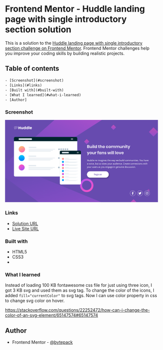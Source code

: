 # Frontend Mentor - Huddle landing page with single introductory section solution

This is a solution to the [Huddle landing page with single introductory section challenge on Frontend Mentor](https://www.frontendmentor.io/challenges/huddle-landing-page-with-a-single-introductory-section-B_2Wvxgi0). Frontend Mentor challenges help you improve your coding skills by building realistic projects.

## Table of contents

    - [Screenshot](#screenshot)
    - [Links](#links)
    - [Built with](#built-with)
    - [What I learned](#what-i-learned)
    - [Author]

### Screenshot

![](./screenshot.png)

### Links

- [Solution URL](https://www.frontendmentor.io/challenges/huddle-landing-page-with-a-single-introductory-section-B_2Wvxgi0/hub)
- [Live Site URL](https://bytepack-frontendmentor-huddle-landingpage.pages.dev/)

### Built with

- HTML5
- CSS3
- 
### What I learned
Instead of loading 100 KB fontawesome css file for just using three icon, I got 3 KB svg and used them as svg tag.
To change the color of the icons, I added ```fill="currentColor"``` to svg tags.
Now I can use color property in css to change svg color on hover.

https://stackoverflow.com/questions/22252472/how-can-i-change-the-color-of-an-svg-element/65147574#65147574

## Author

- Frontend Mentor - [@bytepack](https://www.frontendmentor.io/profile/bytepack)
